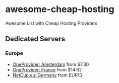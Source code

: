 # awesome-cheap-hosting
Awesome List with Cheap Hosting Providers

## Dedicated Servers

### Europe

- [OneProvider: Amsterdam](https://oneprovider.com/dedicated-servers/amsterdam-netherlands) from $7.30
- [OneProvider: France](https://oneprovider.com/dedicated-servers/paris-france) from $14.62
- [NetCup.eu: Germany](https://www.netcup.eu/vserver/) from EUR10

